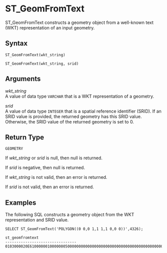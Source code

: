 # ST\_GeomFromText<a name="ST_GeomFromText-function"></a>

ST\_GeomFromText constructs a geometry object from a well\-known text \(WKT\) representation of an input geometry\. 

## Syntax<a name="ST_GeomFromText-function-syntax"></a>

```
ST_GeomFromText(wkt_string)
```

```
ST_GeomFromText(wkt_string, srid)
```

## Arguments<a name="ST_GeomFromText-function-arguments"></a>

 *wkt\_string*   
A value of data type `VARCHAR` that is a WKT representation of a geometry\.

 *srid*   
A value of data type `INTEGER` that is a spatial reference identifier \(SRID\)\. If an SRID value is provided, the returned geometry has this SRID value\. Otherwise, the SRID value of the returned geometry is set to 0\.

## Return Type<a name="ST_GeomFromText-function-return"></a>

`GEOMETRY`

If *wkt\_string* or *srid* is null, then null is returned\. 

If *srid* is negative, then null is returned\. 

If *wkt\_string* is not valid, then an error is returned\. 

If *srid* is not valid, then an error is returned\. 

## Examples<a name="ST_GeomFromText-function-examples"></a>

The following SQL constructs a geometry object from the WKT representation and SRID value\. 

```
SELECT ST_GeomFromText('POLYGON((0 0,0 1,1 1,1 0,0 0))',4326);
```

```
st_geomfromtext
--------------------------------
0103000020E61000000100000005000000000000000000000000000000000000000000000000000000000000000000F03F000000000000F03F000000000000F03F000000000000F03F000000000000000000000000000000000000000000000000
```